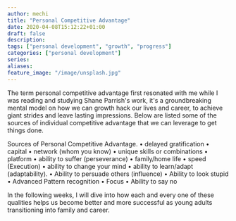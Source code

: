 ```yaml
---
author: mechi
title: "Personal Competitive Advantage"
date: 2020-04-08T15:12:22+01:00
draft: false
description:
tags: ["personal development", "growth", "progress"]
categories: ["personal development"]
series:
aliases:
feature_image: "/image/unsplash.jpg"
---
```

The term personal competitive advantage first resonated with me while I was reading and studying Shane Parrish's work, it's a groundbreaking mental model on how we can growth hack our lives and career, to achieve giant strides and leave lasting impressions.
Below are listed some of the sources of individual competitive advantage that we can leverage to get things done.

 Sources of Personal  Competitive Advantage.
•  delayed gratification
• capital
• network (whom you know)
• unique skills or combinations
• platform
• ability to suffer (perseverance)
• family/home life
• speed (Execution)
• ability to change your mind
• ability to learn/adapt (adaptability).
• Ability to persuade others (influence)
• Ability to look stupid
• Advanced Pattern recognition
• Focus
• Ability to say no

In the following weeks, I will dive into how each and every one of these qualities helps us become better and more successful as young adults transitioning into family and career.
